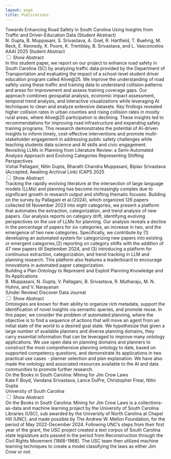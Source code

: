 ```yaml
---
layout: page
title: Publications
---
```


<div class="publication-list">
  
  <div class="publication">
    <div class="publication-title">
      Towards Enhancing Road Safety in South Carolina Using Insights from Traffic and Driver-Education Data (Student Abstract)
    </div>
    <div class="publication-authors">
      N. Gupta, B. Muppasani, S. Srivastava, A. Goel, R. Hartfield, T. Buehrig, M. Reck, E. Kennedy, K. Poore, K. Tremblay, B. Srivastava, and L. Vasconcelos 
    </div>
    <div class="publication-venue">
      AAAI 2025 Student Abstract
      <a href="https://www.researchgate.net/publication/385590927_Towards_Enhancing_Road_Safety_in_South_Carolina_Using_Insights_from_Traffic_and_Driver-Education_Data" 
         class="publication-link" 
         target="_blank"
         title="View Publication">
        <i class="fas fa-external-link-alt"></i>
      </a>
    </div>
    <div class="abstract-container">
      <input type="checkbox" id="abstract1" class="abstract-toggle">
      <label for="abstract1" class="abstract-btn">Show Abstract</label>
      <div class="publication-abstract">
        In this student paper, we report on our project to enhance road safety in South Carolina (SC) by analyzing traffic data provided by the Department of Transportation and evaluating the impact of a school-level student driver education program called Alive@25. We improve the understanding of road safety using these traffic and training data to understand collision patterns and areas for improvement and assess training coverage gaps. Our approach combines geospatial analysis, economic impact assessment, temporal trend analysis, and interactive visualizations while leveraging AI techniques to clean and analyze extensive datasets. Key findings revealed higher collision rates in urban counties and rising collision rates in mostly rural areas, where Alive@25 participation is declining. These insights led to recommendations for improving road infrastructure and expanding safety training programs. This research demonstrates the potential of AI-driven insights to inform timely, cost-effective interventions and promote multi-stakeholder engagement in addressing public safety challenges while teaching students data science and AI skills and civic engagement.
      </div>
    </div>
  </div>

  <div class="publication">
    <div class="publication-title">
      Revisiting LLMs in Planning from Literature Review: a Semi-Automated Analysis Approach and Evolving Categories Representing Shifting Perspectives
    </div>
    <div class="publication-authors">
      Vishal Pallagani, Nitin Gupta, Bharath Chandra Muppasani, Biplav Srivastava
    </div>
    <div class="publication-venue">
      (Accepted; Awaiting Archival Link) ICAPS 2025
      <a href="https://ai4society.github.io/publications/papers_local/litevol.pdf" 
         class="publication-link" 
         target="_blank"
         title="View Publication">
        <i class="fas fa-external-link-alt"></i>
      </a>
    </div>
    <div class="abstract-container">
      <input type="checkbox" id="abstract3" class="abstract-toggle">
      <label for="abstract3" class="abstract-btn">Show Abstract</label>
      <div class="publication-abstract">
        Tracking the rapidly evolving literature at the intersection of large language models (LLMs) and planning has become increasingly complex due to significant growth in research output and shifting thematic focuses. Building on the survey by Pallagani et al.(2024), which organized 126 papers collected till November 2023 into eight categories, we present a platform that automates the extraction, categorization, and trend analysis of new papers. Our analysis reports on category drift, identifying evolving perspectives on the use of LLMs for planning. Our analysis reveals a decline in the percentage of papers for six categories, an increase in two, and the emergence of two new categories. Specifically, we contribute by (1) developing an automated system for categorizing new papers into existing or emergent categories,(2) reporting on category shifts with the addition of 47 new papers till September 2024, and (3) introducing a platform for continuous extraction, categorization, and trend tracking in LLM and planning research. This platform also features a leaderboard to encourage innovations in automated paper categorization.
      </div>
    </div>
  </div>

  <div class="publication">
    <div class="publication-title">
      Building a Plan Ontology to Represent and Exploit Planning Knowledge and Its Applications
    </div>
    <div class="publication-authors">
      B. Muppasani, N. Gupta, V. Pallagani, B. Srivastava, R. Mutharaju, M. N. Huhns, and V. Narayanan
    </div>
    <div class="publication-venue">
      (Under Review) Discover Data Journal
      <a href="https://ai4society.github.io/publications/papers_local/CODS_24_AI_Planning_Ontology.pdf" 
         class="publication-link" 
         target="_blank"
         title="View Publication">
        <i class="fas fa-external-link-alt"></i>
      </a>
    </div>
    <div class="abstract-container">
      <input type="checkbox" id="abstract3" class="abstract-toggle">
      <label for="abstract3" class="abstract-btn">Show Abstract</label>
      <div class="publication-abstract">
        Ontologies are known for their ability to organize rich metadata, support the identification of novel insights via semantic queries, and promote reuse. In this paper, we consider the problem of automated planning, where the objective is to find a sequence of actions that will move an agent from an initial state of the world to a desired goal state. We hypothesize that given a large number of available planners and diverse planning domains, they carry essential information that can be leveraged to improve many ontology applications. We use open data on planning domains and planners to construct the most comprehensive planning ontology to date, based on supported competency questions, and demonstrate its applications in two practical use cases - planner selection and plan explanation. We have also made the ontology and associated resources available to the AI and data communities to promote further research.
      </div>
    </div>
  </div>

  <div class="publication">
    <div class="publication-title">
      On the Books in South Carolina: Mining for Jim Crow Laws
    </div>
    <div class="publication-authors">
      Kate F Boyd, Vandana Srivastava, Lance DuPre, Christopher Frear, Nitin Gupta
    </div>
    <div class="publication-venue">
      University of South Carolina
      <a href="https://scholarcommons.sc.edu/lib_facpub/63/" 
         class="publication-link" 
         target="_blank"
         title="View Publication">
        <i class="fas fa-external-link-alt"></i>
      </a>
    </div>
    <div class="abstract-container">
      <input type="checkbox" id="abstract3" class="abstract-toggle">
      <label for="abstract3" class="abstract-btn">Show Abstract</label>
      <div class="publication-abstract">
        On the Books in South Carolina: Mining for Jim Crow Laws is a collections-as-data and machine learning project by the University of South Carolina Libraries (USC), sub awarded by the University of North Carolina at Chapel Hill (UNC), and made possible by The Andrew W. Mellon Foundation, for the period of May 2022-December 2024. Following UNC’s steps from their first year of the grant, the USC project created a text corpus of South Carolina state legislature acts passed in the period from Reconstruction through the Civil Rights Movement (1868-1968). The USC team then utilized machine learning techniques to create a model classifying the laws as either Jim Crow or not.
      </div>
    </div>
  </div>

</div>
